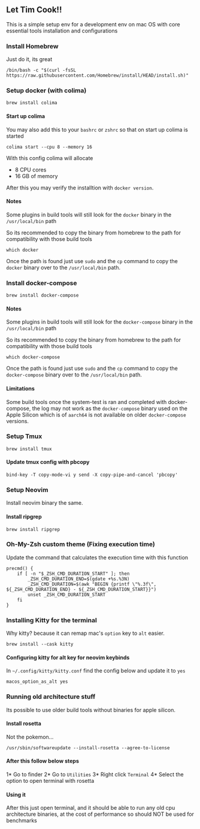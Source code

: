 ## Let Tim Cook!!

This is a simple setup env for a development env on mac OS with core essential tools installation and configurations

### Install Homebrew
Just do it, its great
```
/bin/bash -c "$(curl -fsSL https://raw.githubusercontent.com/Homebrew/install/HEAD/install.sh)"
```

### Setup docker (with colima)
```
brew install colima
```

#### Start up colima 
You may also add this to your `bashrc` or `zshrc` so that on start up colima is started
```
colima start --cpu 8 --memory 16
```
With this config colima will allocate
* 8 CPU cores
* 16 GB of memory

After this you may verify the installtion with `docker version`.

#### Notes
Some plugins in build tools will still look for the `docker` binary in the `/usr/local/bin` path

So its recommended to copy the binary from homebrew to the path for compatibility with those build tools
```
which docker
```

Once the path is found just use `sudo` and the `cp` command to copy the `docker` binary over to the `/usr/local/bin` path.

### Install docker-compose
```
brew install docker-compose
```

#### Notes
Some plugins in build tools will still look for the `docker-compose` binary in the `/usr/local/bin` path

So its recommended to copy the binary from homebrew to the path for compatibility with those build tools
```
which docker-compose
```

Once the path is found just use `sudo` and the `cp` command to copy the `docker-compose` binary over to the `/usr/local/bin` path.


#### Limitations
Some build tools once the system-test is ran and completed with docker-compose, the log may not work as the `docker-compose` binary used on the Apple Silicon which is of `aarch64` is not available on older `docker-compose` versions.

### Setup Tmux
```
brew install tmux
```
#### Update tmux config with pbcopy
```
bind-key -T copy-mode-vi y send -X copy-pipe-and-cancel 'pbcopy'
```
### Setup Neovim
Install neovim binary the same.

#### Install ripgrep
```
brew install ripgrep
```

### Oh-My-Zsh custom theme (Fixing execution time)
Update the command that calculates the execution time with this function
```
precmd() {
    if [ -n "$_ZSH_CMD_DURATION_START" ]; then
        _ZSH_CMD_DURATION_END=$(gdate +%s.%3N)
        _ZSH_CMD_DURATION=$(awk "BEGIN {printf \"%.3f\", ${_ZSH_CMD_DURATION_END} - ${_ZSH_CMD_DURATION_START}}")
        unset _ZSH_CMD_DURATION_START
    fi
}
```

### Installing Kitty for the terminal
Why kitty? because it can remap mac's `option` key to `alt` easier.
```
brew install --cask kitty
```

#### Configuring kitty for alt key for neovim keybinds
In `~/.config/kitty/kitty.conf` find the config below and update it to `yes`
```
macos_option_as_alt yes
```

### Running old architecture stuff
Its possible to use older build tools without binaries for apple silicon. 

#### Install rosetta
Not the pokemon...
```
/usr/sbin/softwareupdate --install-rosetta --agree-to-license
```

#### After this follow below steps
1* Go to finder
2* Go to `Utilities`
3* Right click `Terminal`
4* Select the option to open terminal with rosetta

#### Using it 
After this just open terminal, and it should be able to run any old cpu architecture binaries, at the cost of performance so should NOT be used for benchmarks
